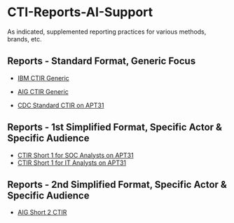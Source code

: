 # CTI-Reports-AI-Support
As indicated, supplemented reporting practices for various methods, brands, etc.

## Reports - Standard Format, Generic Focus

+ [IBM CTIR Generic](IBM-CTIR-Generic) 
+ [AIG CTIR Generic](AIG-CTIR-Generic) <br />

+ [CDC Standard CTIR on APT31](CDC-Standard-CTIR-on-APT31) <br />

## Reports - 1st Simplified Format, Specific Actor & Specific Audience

+ [CTIR Short 1 for SOC Analysts on APT31](CTIR-Short-1-for-SOC-Analysts-on-APT31)
+ [CTIR Short 1 for IT Analysts on APT31](CTIR-Short-1-for-IT-Analysts-on-APT31)

## Reports - 2nd Simplified Format, Specific Actor & Specific Audience

+ [AIG Short 2 CTIR](AIG-Short-2-CTIR)
